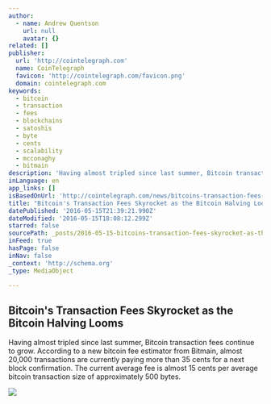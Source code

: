 ```yaml
---
author:
  - name: Andrew Quentson
    url: null
    avatar: {}
related: []
publisher:
  url: 'http://cointelegraph.com'
  name: CoinTelegraph
  favicon: 'http://cointelegraph.com/favicon.png'
  domain: cointelegraph.com
keywords:
  - bitcoin
  - transaction
  - fees
  - blockchains
  - satoshis
  - byte
  - cents
  - scalability
  - mcconaghy
  - bitmain
description: 'Having almost tripled since last summer, Bitcoin transaction fees continue to grow. According to a new bitcoin fee estimator from Bitmain, almost 20,000 transactions are currently paying more than 35 cents for a next block confirmation. The current average fee is almost 15 cents per average bitcoin transaction size of approximately 500 bytes.'
inLanguage: en
app_links: []
isBasedOnUrl: 'http://cointelegraph.com/news/bitcoins-transaction-fees-skyrocket-as-the-bitcoin-halving-looms'
title: "Bitcoin's Transaction Fees Skyrocket as the Bitcoin Halving Looms"
datePublished: '2016-05-15T21:39:21.990Z'
dateModified: '2016-05-15T18:08:12.299Z'
starred: false
sourcePath: _posts/2016-05-15-bitcoins-transaction-fees-skyrocket-as-the-bitcoin-halving.md
inFeed: true
hasPage: false
inNav: false
_context: 'http://schema.org'
_type: MediaObject

---
```

<article style=""><h1>Bitcoin's Transaction Fees Skyrocket as the Bitcoin Halving Looms</h1><p>Having almost tripled since last summer, Bitcoin transaction fees continue to grow. According to a new bitcoin fee estimator from Bitmain, almost 20,000 transactions are currently paying more than 35 cents for a next block confirmation. The current average fee is almost 15 cents per average bitcoin transaction size of approximately 500 bytes.</p><img src="http://cointelegraph.com/images/725_aHR0cDovL2NvaW50ZWxlZ3JhcGguY29tL3N0b3JhZ2UvdXBsb2Fkcy92aWV3LzIxMTQ1OWNhYWE0NjY2ZDBhZDAwMjUxMjQ4N2RhYTNlLmpwZw==.jpg" /></article>